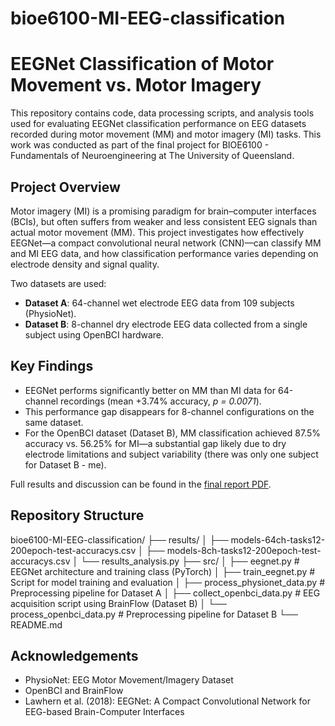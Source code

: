 # bioe6100-MI-EEG-classification


# EEGNet Classification of Motor Movement vs. Motor Imagery

This repository contains code, data processing scripts, and analysis tools used for evaluating EEGNet classification performance on EEG datasets recorded during motor movement (MM) and motor imagery (MI) tasks. This work was conducted as part of the final project for BIOE6100 - Fundamentals of Neuroengineering at The University of Queensland.

## Project Overview

Motor imagery (MI) is a promising paradigm for brain–computer interfaces (BCIs), but often suffers from weaker and less consistent EEG signals than actual motor movement (MM). This project investigates how effectively EEGNet—a compact convolutional neural network (CNN)—can classify MM and MI EEG data, and how classification performance varies depending on electrode density and signal quality.

Two datasets are used:
- **Dataset A**: 64-channel wet electrode EEG data from 109 subjects (PhysioNet).
- **Dataset B**: 8-channel dry electrode EEG data collected from a single subject using OpenBCI hardware.

## Key Findings

- EEGNet performs significantly better on MM than MI data for 64-channel recordings (mean +3.74% accuracy, *p = 0.0071*).
- This performance gap disappears for 8-channel configurations on the same dataset.
- For the OpenBCI dataset (Dataset B), MM classification achieved 87.5% accuracy vs. 56.25% for MI—a substantial gap likely due to dry electrode limitations and subject variability (there was only one subject for Dataset B - me).

Full results and discussion can be found in the [final report PDF](./EEGNet-MM-vs-MI-report-v1-1.pdf).

## Repository Structure

bioe6100-MI-EEG-classification/
├── results/
│   ├── models-64ch-tasks12-200epoch-test-accuracys.csv
│   ├── models-8ch-tasks12-200epoch-test-accuracys.csv
│   └── results\_analysis.py
├── src/
│   ├── eegnet.py                    # EEGNet architecture and training class (PyTorch)
│   ├── train\_eegnet.py             # Script for model training and evaluation
│   ├── process\_physionet\_data.py   # Preprocessing pipeline for Dataset A
│   ├── collect\_openbci\_data.py     # EEG acquisition script using BrainFlow (Dataset B)
│   └── process\_openbci\_data.py     # Preprocessing pipeline for Dataset B
└── README.md


## Acknowledgements

* PhysioNet: EEG Motor Movement/Imagery Dataset
* OpenBCI and BrainFlow
* Lawhern et al. (2018): EEGNet: A Compact Convolutional Network for EEG-based Brain-Computer Interfaces

